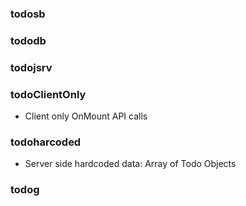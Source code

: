 ### todosb

### tododb

### todojsrv

### todoClientOnly

- Client only OnMount API calls

### todoharcoded

- Server side hardcoded data: Array of Todo Objects

### todog
